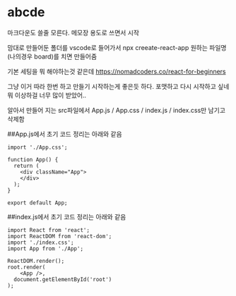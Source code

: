 # abcde

마크다운도 쓸줄 모른다. 메모장 용도로 쓰면서 시작

맘대로 만들어둔 폴더를 vscode로 들어가서 npx creeate-react-app 원하는 파일명(나의경우 board)를 치면 만들어줌

기본 세팅을 뭐 해야하는것 같은데 
https://nomadcoders.co/react-for-beginners

그냥 이거 따라 한번 하고 만들기 시작하는게 좋은듯 하다. 포맷하고 다시 시작하고 싶네 뭐 이상하걸 너무 많이 받았어..

알아서 만들어 지는 src파일에서 App.js / App.css / index.js / index.css만 남기고 삭제함


##App.js에서 초기 코드 정리는 아래와 같음
```
import './App.css';

function App() {
  return (
    <div className="App">
    </div>
  );
}

export default App;
```


##index.js에서 초기 코드 정리는 아래와 같음
```
import React from 'react';
import ReactDOM from 'react-dom';
import './index.css';
import App from './App';

ReactDOM.render();
root.render(
    <App />,
  document.getElementById('root')
);
```
